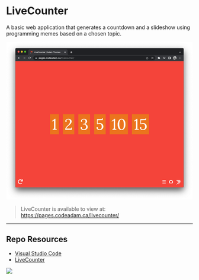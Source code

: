 # LiveCounter

A basic web application that generates a countdown and a slideshow using programming memes based on a chosen topic. 

![LiveCounter](_readme/screenshot-livecounter.png)

> LiveCounter is available to view at:
> https://pages.codeadam.ca/livecounter/

***

## Repo Resources

* [Visual Studio Code](https://code.visualstudio.com/)
* [LiveCounter](https://pages.codeadam.ca/livecounter/)

<a href="https://codeadam.ca">
<img src="https://codeadam.ca/images/code-block.png" width="100">
</a>
